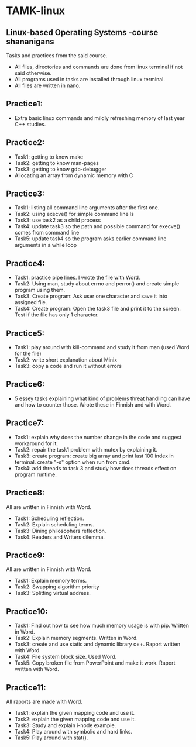 # TAMK-linux
Linux-based Operating Systems -course shananigans
-------------------------------------------------

Tasks and practices from the said course.
- All files, directories and commands are done from linux terminal if not said otherwise.
- All programs used in tasks are installed through linux terminal.
- All files are written in nano.

Practice1:
----------
- Extra basic linux commands and mildly refreshing memory of last year C++ studies.

Practice2:
----------
- Task1: getting to know make
- Task2: getting to know man-pages
- Task3: getting to know gdb-debugger
- Allocating an array from dynamic memory with C

Practice3:
----------
- Task1: listing all command line arguments after the first one.
- Task2: using execve() for simple command line ls
- Task3: use task2 as a child process
- Task4: update task3 so the path and possible command for execve() comes from command line 
- Task5: update task4 so the program asks earlier command line arguments in a while loop

Practice4:
----------
- Task1: practice pipe lines. I wrote the file with Word.
- Task2: Using man, study about errno and perror() and create simple program using them.
- Task3: Create program: Ask user one character and save it into assigned file.
- Task4: Create program: Open the task3 file and print it to the screen. Test if the file has only 1 character.

Practice5:
----------
- Task1: play around with kill-command and study it from man (used Word for the file)
- Task2: write short explanation about Minix
- Task3: copy a code and run it without errors

Practice6:
----------
- 5 essey tasks explaining what kind of problems threat handling can have and how to counter those. Wrote these in Finnish and with Word.

Practice7:
----------
- Task1: explain why does the number change in the code and suggest workaround for it.
- Task2: repair the task1 problem with mutex by explaining it.
- Task3: create program: create big array and print last 100 index in terminal. create "-s" option when run from cmd.
- Task4: add threads to task 3 and study how does threads effect on program runtime.

Practice8:
----------
All are written in Finnish with Word.
- Task1: Scheduling reflection.
- Task2: Explain scheduling terms.
- Task3: Dining philosophers reflection.
- Task4: Readers and Writers dilemma.

Practice9:
----------
All are written in Finnish with Word.
- Task1: Explain memory terms.
- Task2: Swapping algorithm priority
- Task3: Splitting virtual address.

Practice10:
-----------
- Task1: Find out how to see how much memory usage is with pip. Written in Word.
- Task2: Explain memory segments. Written in Word.
- Task3: create and use static and dynamic library c++. Raport written with Word.
- Task4: File system block size. Used Word.
- Task5: Copy broken file from PowerPoint and make it work. Raport written with Word.

Practice11:
-----------
All raports are made with Word.
- Task1: explain the given mapping code and use it.
- Task2: explain the given mapping code and use it.
- Task3: Study and explain i-node example.
- Task4: Play around with symbolic and hard links.
- Task5: Play around with stat().

